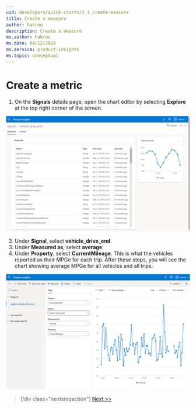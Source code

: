 ```yaml
---
uid: developers/quick-starts/2_1_create-measure
title: Create a measure
author: hakrou
description: Create a measure
ms.author: hakrou
ms.date: 04/12/2019
ms.service: product-insights
ms.topic: conceptual
---
```

# Create a metric 

1. On the **Signals** details page, open the chart editor by selecting **Explore** at the top right corner of the screen. 

![Select explore](../images/quick-starts/1_Signal_detail1.png)

2. Under **Signal**, select **vehicle_drive_end**.
3. Under **Measured as**, select **average**.
4. Under **Property**, select **CurrentMileage**. This is what the vehicles reported as their MPGe for each trip. After these steps, you will see the chart showing average MPGe for all vehicles and all trips.

![Select metric](../images/quick-starts/2_Explore.PNG)

> [!div class="nextstepaction"]
> [Next >>](2_2_split-metric.md)
